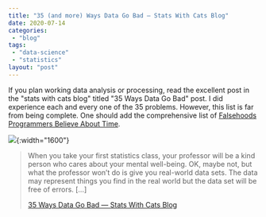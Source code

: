 ```yaml
---
title: "35 (and more) Ways Data Go Bad — Stats With Cats Blog"
date: 2020-07-14
categories: 
 - "blog"
tags: 
 - "data-science"
 - "statistics"
layout: "post"
---
```


If you plan working data analysis or processing, read the excellent post in the "stats with cats blog" titled "35 Ways Data Go Bad" post. I did experience each and every one of the 35 problems. However, this list is far from being complete. One should add the comprehensive list of [Falsehoods Programmers Believe About Time](https://infiniteundo.com/post/25326999628/falsehoods-programmers-believe-about-time).

 

![](https://statswithcats.files.wordpress.com/2020/07/error-cat-7.jpg){:width="1600"}

> When you take your first statistics class, your professor will be a kind person who cares about your mental well-being. OK, maybe not, but what the professor won’t do is give you real-world data sets. The data may represent things you find in the real world but the data set will be free of errors. […]  
> 
> [35 Ways Data Go Bad — Stats With Cats Blog](http://statswithcats.net/2020/07/11/35-ways-data-go-bad/)
